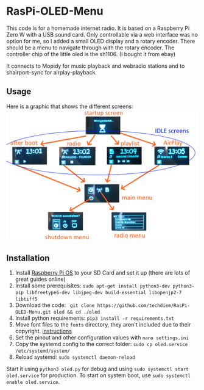 # RasPi-OLED-Menu

This code is for a homemade internet radio.
It is based on a Raspberry Pi Zero W with a USB sound card.
Only controllable via a web interface was no option for me, so I added a small OLED display and a rotary encoder.
There should be a menu to navigate through with the rotary encoder.
The controller chip of the little oled is the sh1106. (I bought it from ebay)

It connects to Mopidy for music playback and webradio stations and to shairport-sync for airplay-playback.

## Usage
Here is a graphic that shows the different screens:
![Usage Graph](.github/usage.png)

## Installation

1. Install [Raspberry Pi OS](https://www.raspberrypi.org/downloads/raspberry-pi-os/) to your SD Card and set it up (there are lots of great guides online)
2. Install some prerequisites: ``` sudo apt-get install python3-dev python3-pip libfreetype6-dev libjpeg-dev build-essential libopenjp2-7 libtiff5 ```
3. Download the code: ``` git clone https://github.com/techdiem/RasPi-OLED-Menu.git oled && cd ./oled```
4. Install python requirements: ``` pip3 install -r requirements.txt ```
5. Move font files to the ```fonts``` directory, they aren't included due to their copyright. [instructions](fonts/README.md)
6. Set the pinout and other configuration values with ``` nano settings.ini ```
7. Copy the systemd config to the correct folder: ``` sudo cp oled.service /etc/systemd/system/ ```
8. Reload systemd: ``` sudo systemctl daemon-reload ```

Start it using ``` python3 oled.py ``` for debug and using ``` sudo systemctl start oled.service ``` for production.
To start on system boot, use ``` sudo systemctl enable oled.service ```.
